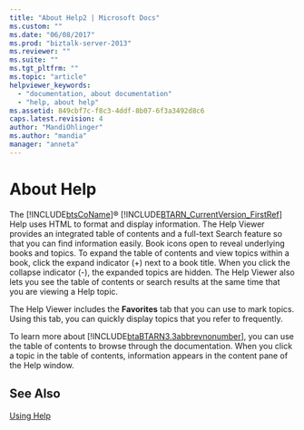 ```yaml
---
title: "About Help2 | Microsoft Docs"
ms.custom: ""
ms.date: "06/08/2017"
ms.prod: "biztalk-server-2013"
ms.reviewer: ""
ms.suite: ""
ms.tgt_pltfrm: ""
ms.topic: "article"
helpviewer_keywords: 
  - "documentation, about documentation"
  - "help, about help"
ms.assetid: 849cbf7c-f8c3-4ddf-8b07-6f3a3492d8c6
caps.latest.revision: 4
author: "MandiOhlinger"
ms.author: "mandia"
manager: "anneta"
---
```

# About Help
The [!INCLUDE[btsCoName](../../includes/btsconame-md.md)]® [!INCLUDE[BTARN_CurrentVersion_FirstRef](../../includes/btarn-currentversion-firstref-md.md)] Help uses HTML to format and display information. The Help Viewer provides an integrated table of contents and a full-text Search feature so that you can find information easily. Book icons open to reveal underlying books and topics. To expand the table of contents and view topics within a book, click the expand indicator (+) next to a book title. When you click the collapse indicator (-), the expanded topics are hidden. The Help Viewer also lets you see the table of contents or search results at the same time that you are viewing a Help topic.  
  
 The Help Viewer includes the **Favorites** tab that you can use to mark topics. Using this tab, you can quickly display topics that you refer to frequently.  
  
 To learn more about [!INCLUDE[btaBTARN3.3abbrevnonumber](../../includes/btabtarn3-3abbrevnonumber-md.md)], you can use the table of contents to browse through the documentation. When you click a topic in the table of contents, information appears in the content pane of the Help window.  
  
## See Also  
 [Using Help](../../adapters-and-accelerators/accelerator-rosettanet/using-help1.md)